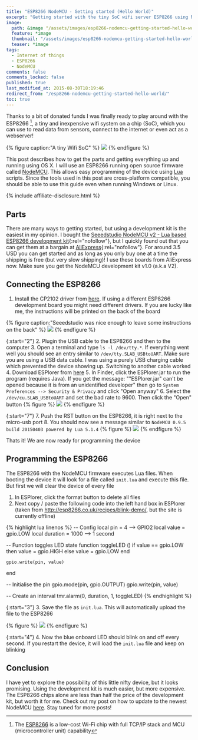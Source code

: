 ```yaml
---
title: "ESP8266 NodeMCU - Getting started (Hello World)"
excerpt: "Getting started with the tiny SoC wifi server ESP8266 using NodeMCU firmware on OSX."
image:
  path: &image "/assets/images/esp8266-nodemcu-getting-started-hello-world-feature.jpg"
  feature: *image
  thumbnail: "/assets/images/esp8266-nodemcu-getting-started-hello-world-feature-th.jpg"
  teaser: *image
tags:
  - Internet of things
  - ESP8266
  - NodeMCU
comments: false
comments_locked: false
published: true
last_modified_at: 2015-08-30T18:19:46
redirect_from: "/esp8266-nodemcu-getting-started-hello-world/"
toc: true
---
```

[^ESP8266]: The [ESP8266](https://en.wikipedia.org/wiki/ESP8266) is a low-cost Wi-Fi chip with full TCP/IP stack and MCU (microcontroller unit) capability

Thanks to a bit of donated funds I was finally ready to play around with the ESP8266 [^ESP8266], a tiny and inexpensive wifi system on a chip (SoC), which you can use to read data from sensors, connect to the internet or even act as a webserver!

{% figure caption:"A tiny Wifi SoC" %}
![](/assets/images/esp8266-nodemcu-getting-started-hello-world-NodeMCU-dev-kit.jpg)
{% endfigure %}

This post describes how to get the parts and getting everything up and running using OS X. I will use an ESP8266 running open source firmware called [NodeMCU](http://nodemcu.com/index_en.html). This allows easy programming of the device using [Lua](https://en.wikipedia.org/wiki/Lua_(programming_language)) scripts. Since the tools used in this post are cross-platform compatible, you should be able to use this guide even when running Windows or Linux.

{% include affiliate-disclosure.html %}

## Parts
There are many ways to getting started, but using a development kit is the easiest in my opinion. I bought the [Seeedstudio NodeMCU v2 - Lua based ESP8266 development kit](https://www.amazon.com/s/ref=nb_sb_noss_2?url=search-alias%3Daps&field-keywords=nodemcu+esp8266){:rel="nofollow"}, but I quickly found out that you can get them at a bargain at [AliExpress](https://www.aliexpress.com/item/V2-4M-4FLASH-NodeMcu-Lua-WIFI-Networking-development-board-Based-ESP8266/32448662166.html){:rel="nofollow"}. For around 3.5 USD you can get started and as long as you only buy one at a time the shipping is free (but very slow shipping)! I use these boards from AliExpress now. Make sure you get the NodeMCU development kit v1.0 (a.k.a V2).

## Connecting the ESP8266
1. Install the CP2102 driver from [here](https://www.silabs.com/products/mcu/Pages/USBtoUARTBridgeVCPDrivers.aspx). If using a different ESP8266 development board you might need different drivers. If you are lucky like me, the instructions will be printed on the back of the board

{% figure caption:"Seeedstudio was nice enough to leave some instructions on the back" %}
![](/assets/images/esp8266-nodemcu-getting-started-hello-world-NodeMCU-dev-kit-back.jpg)
{% endfigure %}

{:start="2"}
2. Plugin the USB cable to the ESP8266 and then to the computer
3. Open a terminal and type `ls -l /dev/tty.*`. If everything went well you should see an entry similar to `/dev/tty.SLAB_USBtoUART`. Make sure you are using a USB data cable. I was using a purely USB charging cable which prevented the device showing up. Switching to another cable worked
4. Download ESPlorer from [here](http://esp8266.ru/esplorer-latest/?f=ESPlorer.zip)
5. In Finder, click the ESPlorer.jar to run the program (requires Java). If you get the message: ""ESPlorer.jar" can't be opened because it is from an unidentified developer" then go to `System Preferences --> Security & Privacy` and click "Open anyway"
6. Select the `/dev/cu.SLAB_USBtoUART` and set the bad rate to 9600. Then click the "Open" button
{% figure %}
![](/assets/images/esp8266-nodemcu-getting-started-hello-world-ESPlorer_configuration.jpg)
{% endfigure %}

{:start="7"}
7. Push the RST button on the ESP8266, it is right next to the micro-usb port
8. You should now see a message similar to `NodeMCU 0.9.5 build 20150403 powered by Lua 5.1.4`
{% figure %}
![](/assets/images/esp8266-nodemcu-getting-started-hello-world-NodeMCU_connected.jpg)
{% endfigure %}

Thats it! We are now ready for programming the device

## Programming the ESP8266
The ESP8266 with the NodeMCU firmware executes Lua files. When booting the device it will look for a file called `init.lua` and execute this file. But first we will clear the device of every file

1. In ESPlorer, click the format button to delete all files
2. Next copy / paste the following code into the left hand box in ESPlorer (taken from http://esp8266.co.uk/recipes/blink-demo/, but the site is currently offline)

{% highlight lua linenos %}
-- Config
local pin = 4            --> GPIO2
local value = gpio.LOW
local duration = 1000    --> 1 second


-- Function toggles LED state
function toggleLED ()
    if value == gpio.LOW then
        value = gpio.HIGH
    else
        value = gpio.LOW
    end

    gpio.write(pin, value)
end


-- Initialise the pin
gpio.mode(pin, gpio.OUTPUT)
gpio.write(pin, value)

-- Create an interval
tmr.alarm(0, duration, 1, toggleLED)
{% endhighlight %}

{:start="3"}
3. Save the file as `init.lua`. This will automatically upload the file to the ESP8266

{% figure %}
![](/assets/images/esp8266-nodemcu-getting-started-hello-world-Save_to_ESP.jpg)
{% endfigure %}

{:start="4"}
4. Now the blue onboard LED should blink on and off every second. If you restart the device, it will load the `init.lua` file and keep on blinking

## Conclusion
I have yet to explore the possibility of this little nifty device, but it looks promising. Using the development kit is much easier, but more expensive. The ESP8266 chips alone are less than half the price of the development kit, but worth it for me. Check out my post on how to update to the newest NodeMCU [here](/projects/esp8266-development-kit-nodemcu-firmware-update-os-x/). Stay tuned for more posts!
